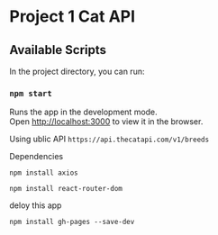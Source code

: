 # Project 1 Cat API

## Available Scripts

In the project directory, you can run:

### `npm start`

Runs the app in the development mode.\
Open [http://localhost:3000](http://localhost:3000) to view it in the browser.

Using ublic API
`https://api.thecatapi.com/v1/breeds`

Dependencies

`npm install axios`

`npm install react-router-dom`

deloy this app

`npm install gh-pages --save-dev`
